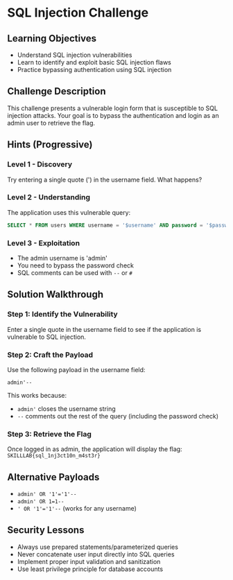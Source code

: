 # SQL Injection Challenge

## Learning Objectives
- Understand SQL injection vulnerabilities
- Learn to identify and exploit basic SQL injection flaws
- Practice bypassing authentication using SQL injection

## Challenge Description
This challenge presents a vulnerable login form that is susceptible to SQL injection attacks. Your goal is to bypass the authentication and login as an admin user to retrieve the flag.

## Hints (Progressive)

### Level 1 - Discovery
Try entering a single quote (') in the username field. What happens?

### Level 2 - Understanding
The application uses this vulnerable query:
```sql
SELECT * FROM users WHERE username = '$username' AND password = '$password'
```

### Level 3 - Exploitation
- The admin username is 'admin'
- You need to bypass the password check
- SQL comments can be used with `--` or `#`

## Solution Walkthrough

### Step 1: Identify the Vulnerability
Enter a single quote in the username field to see if the application is vulnerable to SQL injection.

### Step 2: Craft the Payload
Use the following payload in the username field:
```
admin'--
```

This works because:
- `admin'` closes the username string
- `--` comments out the rest of the query (including the password check)

### Step 3: Retrieve the Flag
Once logged in as admin, the application will display the flag: `SKILLLAB{sql_1nj3ct10n_m4st3r}`

## Alternative Payloads
- `admin' OR '1'='1'--`
- `admin' OR 1=1--`
- `' OR '1'='1'--` (works for any username)

## Security Lessons
- Always use prepared statements/parameterized queries
- Never concatenate user input directly into SQL queries
- Implement proper input validation and sanitization
- Use least privilege principle for database accounts